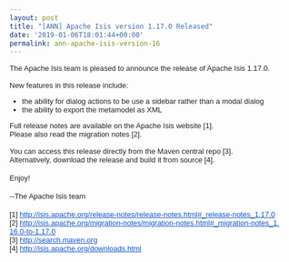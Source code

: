 ```yaml
---
layout: post
title: "[ANN] Apache Isis version 1.17.0 Released"
date: '2019-01-06T18:01:44+00:00'
permalink: ann-apache-isis-version-16
---
```

<div class="m_1985096786079097871gmail-paragraph" style="color: #222222; font-family: Arial, Helvetica, sans-serif; font-size: small; box-sizing: border-box; margin: 0px; padding: 0px; direction: ltr;">The Apache Isis team is pleased to announce the release of Apache Isis 1.17.0.</div> 
  <div class="m_1985096786079097871gmail-paragraph" style="color: #222222; font-family: Arial, Helvetica, sans-serif; font-size: small; box-sizing: border-box; margin: 0px; padding: 0px; direction: ltr;"><br /></div> 
  <div class="m_1985096786079097871gmail-paragraph" style="color: #222222; font-family: Arial, Helvetica, sans-serif; font-size: small; box-sizing: border-box; margin: 0px; padding: 0px;">New features in this release include:</div> 
  <div class="m_1985096786079097871gmail-paragraph" style="color: #222222; font-family: Arial, Helvetica, sans-serif; font-size: small; box-sizing: border-box; margin: 0px; padding: 0px;"> 
    <ul> 
      <li>the ability for dialog actions to be use a sidebar rather than a modal dialog&nbsp;</li> 
      <li>the ability to export the metamodel as XML</li> 
    </ul> 
  </div> 
  <div class="m_1985096786079097871gmail-paragraph" style="color: #222222; font-family: Arial, Helvetica, sans-serif; font-size: small; box-sizing: border-box; margin: 0px; padding: 0px;">Full release notes are available on the Apache Isis website [1].</div> 
  <div class="m_1985096786079097871gmail-paragraph" style="color: #222222; font-family: Arial, Helvetica, sans-serif; font-size: small; box-sizing: border-box; margin: 0px; padding: 0px;">Please also read the migration notes [2].</div> 
  <div class="m_1985096786079097871gmail-paragraph" style="color: #222222; font-family: Arial, Helvetica, sans-serif; font-size: small; box-sizing: border-box; margin: 0px; padding: 0px;"><br /></div><span style="color: #222222; font-family: Arial, Helvetica, sans-serif; font-size: small;">You can access this release directly from the Maven central repo [3].</span><br style="color: #222222; font-family: Arial, Helvetica, sans-serif; font-size: small;" /><span style="color: #222222; font-family: Arial, Helvetica, sans-serif; font-size: small;">Alternatively, download the release and build it from source [4].</span><br style="color: #222222; font-family: Arial, Helvetica, sans-serif; font-size: small;" /><br style="color: #222222; font-family: Arial, Helvetica, sans-serif; font-size: small;" /><span style="color: #222222; font-family: Arial, Helvetica, sans-serif; font-size: small;">Enjoy!</span><br style="color: #222222; font-family: Arial, Helvetica, sans-serif; font-size: small;" /><br style="color: #222222; font-family: Arial, Helvetica, sans-serif; font-size: small;" /><span style="color: #222222; font-family: Arial, Helvetica, sans-serif; font-size: small;">--The Apache Isis team</span><br style="color: #222222; font-family: Arial, Helvetica, sans-serif; font-size: small;" /><br style="color: #222222; font-family: Arial, Helvetica, sans-serif; font-size: small;" /><span style="color: #222222; font-family: Arial, Helvetica, sans-serif; font-size: small;">[1] </span><a href="http://isis.apache.org/release-notes/release-notes.html#_release-notes_1.17.0" target="_blank" data-saferedirecturl="https://www.google.com/url?q=http://isis.apache.org/release-notes/release-notes.html%23_release-notes_1.17.0&amp;source=gmail&amp;ust=1546883862446000&amp;usg=AFQjCNF80kfyHwkEQ6zyis95i7fEigW4_Q" style="color: #1155cc; font-family: Arial, Helvetica, sans-serif; font-size: small;">http://isis.apache.org/<wbr />release-notes/release-notes.<wbr />html#_release-notes_1.17.0</a><br style="color: #222222; font-family: Arial, Helvetica, sans-serif; font-size: small;" /><span style="color: #222222; font-family: Arial, Helvetica, sans-serif; font-size: small;">[2] </span><a href="http://isis.apache.org/migration-notes/migration-notes.html#_migration-notes_1.16.0-to-1.17.0" target="_blank" data-saferedirecturl="https://www.google.com/url?q=http://isis.apache.org/migration-notes/migration-notes.html%23_migration-notes_1.16.0-to-1.17.0&amp;source=gmail&amp;ust=1546883862446000&amp;usg=AFQjCNFIsgUNiKS9t-RxNUIBNA8oPLGiIA" style="color: #1155cc; font-family: Arial, Helvetica, sans-serif; font-size: small;">http://isis.apache.org/<wbr />migration-notes/migration-<wbr />notes.html#_migration-notes_1.<wbr />16.0-to-1.17.0</a><br style="color: #222222; font-family: Arial, Helvetica, sans-serif; font-size: small;" /><span style="color: #222222; font-family: Arial, Helvetica, sans-serif; font-size: small;">[3] </span><a href="http://search.maven.org/" target="_blank" data-saferedirecturl="https://www.google.com/url?q=http://search.maven.org&amp;source=gmail&amp;ust=1546883862446000&amp;usg=AFQjCNGXsoOZDOtlWqQGrNPvdtN-K0qLlQ" style="color: #1155cc; font-family: Arial, Helvetica, sans-serif; font-size: small;">http://search.maven.org</a><br style="color: #222222; font-family: Arial, Helvetica, sans-serif; font-size: small;" /><span style="color: #222222; font-family: Arial, Helvetica, sans-serif; font-size: small;">[4] </span><a href="http://isis.apache.org/downloads.html" target="_blank" data-saferedirecturl="https://www.google.com/url?q=http://isis.apache.org/downloads.html&amp;source=gmail&amp;ust=1546883862446000&amp;usg=AFQjCNHcJoLevcKRV2MAfArpvGJgin5zfw" style="color: #1155cc; font-family: Arial, Helvetica, sans-serif; font-size: small;">http://isis.apache.org/<wbr />downloads.html</a>
